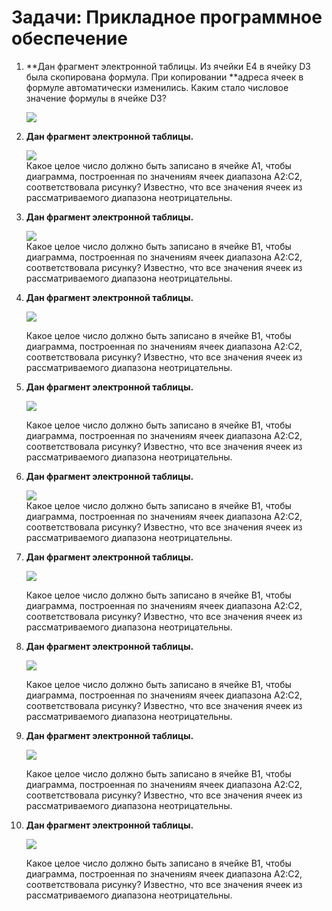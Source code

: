# Задачи: Прикладное программное обеспечение

1. **Дан фрагмент электронной таблицы. Из ячейки E4 в ячейку D3 была скопирована формула. При копировании **адреса ячеек в формуле автоматически изменились. Каким стало числовое значение формулы в ячейке D3?

   ![](http://kpolyakov.spb.ru/cms/images/9.gif)

2. **Дан фрагмент электронной таблицы.**

   ![](http://kpolyakov.spb.ru/cms/images/10.gif)  
   Какое целое число должно быть записано в ячейке A1, чтобы диаграмма, построенная по значениям ячеек диапазона A2:С2, соответствовала рисунку? Известно, что все значения ячеек из рассматриваемого диапазона неотрицательны.

3. **Дан фрагмент электронной таблицы.**

   ![](http://kpolyakov.spb.ru/cms/images/150.gif)  
   Какое целое число должно быть записано в ячейке B1, чтобы диаграмма, построенная по значениям ячеек диапазона A2:С2, соответствовала рисунку? Известно, что все значения ячеек из рассматриваемого диапазона неотрицательны.

4. **Дан фрагмент электронной таблицы.**

   ![](http://kpolyakov.spb.ru/cms/images/151.gif)

   Какое целое число должно быть записано в ячейке B1, чтобы диаграмма, построенная по значениям ячеек диапазона A2:С2, соответствовала рисунку? Известно, что все значения ячеек из рассматриваемого диапазона неотрицательны.

5. **Дан фрагмент электронной таблицы.**

   ![](http://kpolyakov.spb.ru/cms/images/152.gif)

   Какое целое число должно быть записано в ячейке B1, чтобы диаграмма, построенная по значениям ячеек диапазона A2:С2, соответствовала рисунку? Известно, что все значения ячеек из рассматриваемого диапазона неотрицательны.

6. **Дан фрагмент электронной таблицы.**

   ![](http://kpolyakov.spb.ru/cms/images/153.gif)  
   Какое целое число должно быть записано в ячейке B1, чтобы диаграмма, построенная по значениям ячеек диапазона A2:С2, соответствовала рисунку? Известно, что все значения ячеек из рассматриваемого диапазона неотрицательны.

7. **Дан фрагмент электронной таблицы.**

   ![](http://kpolyakov.spb.ru/cms/images/154.gif)

   Какое целое число должно быть записано в ячейке B1, чтобы диаграмма, построенная по значениям ячеек диапазона A2:С2, соответствовала рисунку? Известно, что все значения ячеек из рассматриваемого диапазона неотрицательны.

8. **Дан фрагмент электронной таблицы.**

   ![](http://kpolyakov.spb.ru/cms/images/155.gif)

   Какое целое число должно быть записано в ячейке B1, чтобы диаграмма, построенная по значениям ячеек диапазона A2:С2, соответствовала рисунку? Известно, что все значения ячеек из рассматриваемого диапазона неотрицательны.

9. **Дан фрагмент электронной таблицы.**

   ![](http://kpolyakov.spb.ru/cms/images/156.gif)

   Какое целое число должно быть записано в ячейке B1, чтобы диаграмма, построенная по значениям ячеек диапазона A2:С2, соответствовала рисунку? Известно, что все значения ячеек из рассматриваемого диапазона неотрицательны.

10. **Дан фрагмент электронной таблицы.**

    ![](http://kpolyakov.spb.ru/cms/images/157.gif)

    Какое целое число должно быть записано в ячейке B1, чтобы диаграмма, построенная по значениям ячеек диапазона A2:С2, соответствовала рисунку? Известно, что все значения ячеек из рассматриваемого диапазона неотрицательны.




